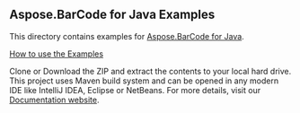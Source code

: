 ## Aspose.BarCode for Java Examples

This directory contains examples for [Aspose.BarCode for Java](https://products.aspose.com/barcode/java).

[How to use the Examples](https://docs.aspose.com/display/barcodejava/How+to+Run+the+Examples)

Clone or Download the ZIP and extract the contents to your local hard drive. This project uses Maven build system and can be opened in any modern IDE like IntelliJ IDEA, Eclipse or NetBeans. For more details, visit our [Documentation website](https://docs.aspose.com//display/barcodejava/How+to+Run+the+Examples).
